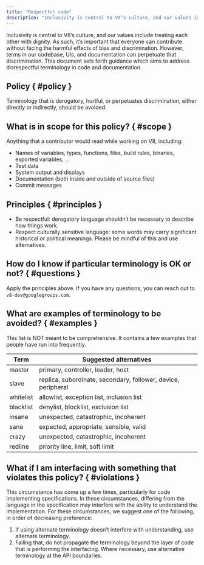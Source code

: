 ```yaml
---
title: "Respectful code"
description: "Inclusivity is central to V8’s culture, and our values include treating each other with dignity. As such, it’s important that everyone can contribute without facing the harmful effects of bias and discrimination."
---
```


Inclusivity is central to V8’s culture, and our values include treating each other with dignity. As such, it’s important that everyone can contribute without facing the harmful effects of bias and discrimination. However, terms in our codebase, UIs, and documentation can perpetuate that discrimination. This document sets forth guidance which aims to address disrespectful terminology in code and documentation.

## Policy { #policy }

Terminology that is derogatory, hurtful, or perpetuates discrimination, either directly or indirectly, should be avoided.

## What is in scope for this policy? { #scope }

Anything that a contributor would read while working on V8, including:

- Names of variables, types, functions, files, build rules, binaries, exported variables, ...
- Test data
- System output and displays
- Documentation (both inside and outside of source files)
- Commit messages

## Principles { #principles }

- Be respectful: derogatory language shouldn’t be necessary to describe how things work.
- Respect culturally sensitive language: some words may carry significant historical or political meanings. Please be mindful of this and use alternatives.

## How do I know if particular terminology is OK or not? { #questions }

Apply the principles above. If you have any questions, you can reach out to `v8-dev@googlegroups.com`.

## What are examples of terminology to be avoided? { #examples }

This list is NOT meant to be comprehensive. It contains a few examples that people have run into frequently.

| Term      | Suggested alternatives                                        |
| --------- | ------------------------------------------------------------- |
| master    | primary, controller, leader, host                             |
| slave     | replica, subordinate, secondary, follower, device, peripheral |
| whitelist | allowlist, exception list, inclusion list                     |
| blacklist | denylist, blocklist, exclusion list                           |
| insane    | unexpected, catastrophic, incoherent                          |
| sane      | expected, appropriate, sensible, valid                        |
| crazy     | unexpected, catastrophic, incoherent                          |
| redline   | priority line, limit, soft limit                              |

## What if I am interfacing with something that violates this policy? { #violations }

This circumstance has come up a few times, particularly for code implementing specifications. In these circumstances, differing from the language in the specification may interfere with the ability to understand the implementation. For these circumstances, we suggest one of the following, in order of decreasing preference:

1. If using alternate terminology doesn’t interfere with understanding, use alternate terminology.
2. Failing that, do not propagate the terminology beyond the layer of code that is performing the interfacing. Where necessary, use alternative terminology at the API boundaries.
